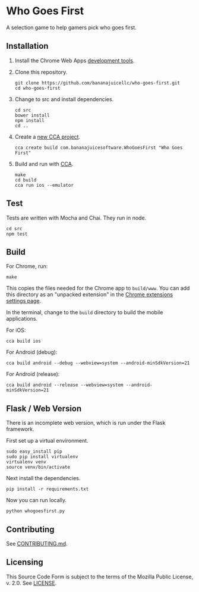# Who Goes First

A selection game to help gamers pick who goes first.

## Installation

1. Install the Chrome Web Apps [development
   tools](https://github.com/MobileChromeApps/mobile-chrome-apps/blob/master/docs/Installation.md).
1. Clone this repository.

    ```
    git clone https://github.com/bananajuicellc/who-goes-first.git
    cd who-goes-first
    ```

1. Change to src and install dependencies.

    ```
    cd src
    bower install
    npm install
    cd ..
    ```

1. Create a [new CCA
   project](https://github.com/MobileChromeApps/mobile-chrome-apps/blob/master/docs/CreateProject.md).

    ```
    cca create build com.bananajuicesoftware.WhoGoesFirst "Who Goes First"
    ```

1. Build and run with
   [CCA](https://github.com/MobileChromeApps/mobile-chrome-apps/blob/master/docs/Develop.md).

    ```
    make
    cd build
    cca run ios --emulator
    ```

## Test

Tests are written with Mocha and Chai. They run in node.

```
cd src
npm test
```

## Build

For Chrome, run:

```
make
```

This copies the files needed for the Chrome app to `build/www`. You can add
this directory as an "unpacked extension" in the
[Chrome extensions settings page](chrome://extensions/).

In the terminal, change to the `build` directory to build the mobile applications.

For iOS:

```
cca build ios
```

For Android (debug):

```
cca build android --debug --webview=system --android-minSdkVersion=21
```

For Android (release):

```
cca build android --release --webview=system --android-minSdkVersion=21 
```


## Flask / Web Version

There is an incomplete web version, which is run under the Flask framework.

First set up a virtual environment.

```
sudo easy_install pip
sudo pip install virtualenv
virtualenv venv
source venv/bin/activate
```

Next install the dependencies.

```
pip install -r requirements.txt
```

Now you can run locally.

```
python whogoesfirst.py
```


## Contributing

See [CONTRIBUTING.md](CONTRIBUTING.md).


## Licensing

This Source Code Form is subject to the terms of the Mozilla Public License, v.
2.0. See [LICENSE](LICENSE).

